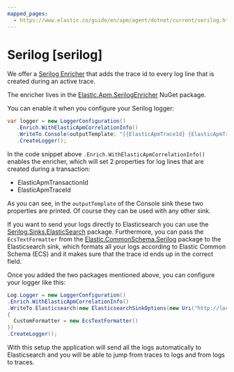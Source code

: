```yaml
---
mapped_pages:
  - https://www.elastic.co/guide/en/apm/agent/dotnet/current/serilog.html
---
```


# Serilog [serilog]

We offer a [Serilog Enricher](https://github.com/serilog/serilog/wiki/Enrichment) that adds the trace id to every log line that is created during an active trace.

The enricher lives in the [Elastic.Apm.SerilogEnricher](https://www.nuget.org/packages/Elastic.Apm.SerilogEnricher) NuGet package.

You can enable it when you configure your Serilog logger:

```csharp
var logger = new LoggerConfiguration()
   .Enrich.WithElasticApmCorrelationInfo()
   .WriteTo.Console(outputTemplate: "[{ElasticApmTraceId} {ElasticApmTransactionId} {Message:lj} {NewLine}{Exception}")
   .CreateLogger();
```

In the code snippet above `.Enrich.WithElasticApmCorrelationInfo()` enables the enricher, which will set 2 properties for log lines that are created during a transaction:

* ElasticApmTransactionId
* ElasticApmTraceId

As you can see, in the `outputTemplate` of the Console sink these two properties are printed. Of course they can be used with any other sink.

If you want to send your logs directly to Elasticsearch you can use the [Serilog.Sinks.ElasticSearch](https://www.nuget.org/packages/Serilog.Sinks.Elasticsearch) package. Furthermore, you can pass the `EcsTextFormatter` from the   [Elastic.CommonSchema.Serilog](https://www.nuget.org/packages/Elastic.CommonSchema.Serilog) package to the Elasticsearch sink, which formats all your logs according to Elastic Common Schema (ECS) and it makes sure that the trace id ends up in the correct field.

Once you added the two packages mentioned above, you can configure your logger like this:

```csharp
Log.Logger = new LoggerConfiguration()
.Enrich.WithElasticApmCorrelationInfo()
.WriteTo.Elasticsearch(new ElasticsearchSinkOptions(new Uri("http://localhost:9200"))
{
  CustomFormatter = new EcsTextFormatter()
})
.CreateLogger();
```

With this setup the application will send all the logs automatically to Elasticsearch and you will be able to jump from traces to logs and from logs to traces.

